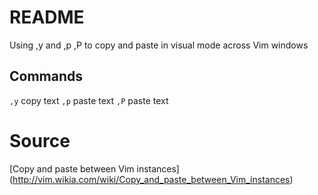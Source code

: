 # README

Using ,y and ,p ,P to copy and paste in visual mode across Vim windows

## Commands

`,y`                      copy text
`,p`                      paste text
`,P`                      paste text

# Source

[Copy and paste between Vim instances]
(http://vim.wikia.com/wiki/Copy_and_paste_between_Vim_instances)

